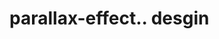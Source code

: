 # parallax-effect.. desgin                                                                                                                                                   
